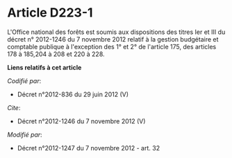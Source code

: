 # Article D223-1

L'Office national des forêts est soumis aux dispositions des titres Ier et III du décret n° 2012-1246 du 7 novembre 2012
relatif à la gestion budgétaire et comptable publique à l'exception des 1° et 2° de l'article 175, des articles 178 à 185,204
à 208 et 220 à 228.

**Liens relatifs à cet article**

_Codifié par_:

  - Décret n°2012-836 du 29 juin 2012 (V)

_Cite_:

  - Décret n°2012-1246 du 7 novembre 2012 (V)

_Modifié par_:

  - Décret n°2012-1247 du 7 novembre 2012 - art. 32

